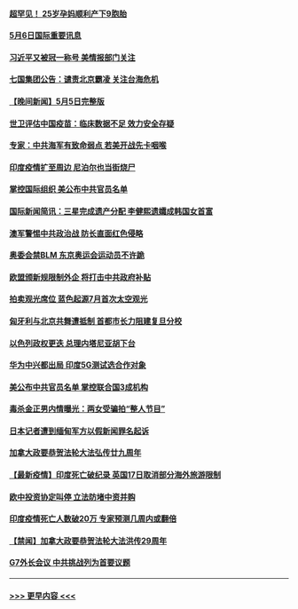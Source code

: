 #### [超罕见！ 25岁孕妈顺利产下9胞胎](../pages/prog202/a103111915.md?t=05062151) 
#### [5月6日国际重要讯息](../pages/prog202/a103111965.md?t=05062151) 
#### [习近平又被冠一称号 美情报部门关注](../pages/prog202/a103111921.md?t=05062151) 
#### [七国集团公告：谴责北京霸凌 关注台海危机](../pages/prog202/a103111840.md?t=05062151) 
#### [【晚间新闻】5月5日完整版](../pages/prog202/a103111782.md?t=05062151) 
#### [世卫评估中国疫苗：临床数据不足 效力安全存疑](../pages/prog202/a103111836.md?t=05062151) 
#### [专家：中共海军有致命弱点 若美开战先卡咽喉](../pages/prog202/a103111807.md?t=05062151) 
#### [印度疫情扩至周边 尼泊尔也当街烧尸](../pages/prog202/a103111613.md?t=05062151) 
#### [掌控国际组织 美公布中共官员名单](../pages/prog202/a103111427.md?t=05062151) 
#### [国际新闻简讯：三星完成遗产分配 李健熙遗孀成韩国女首富](../pages/prog202/a103110795.md?t=05062151) 
#### [澳军警惕中共政治战 防长直面红色侵略](../pages/prog202/a103110789.md?t=05062151) 
#### [奥委会禁BLM 东京奥运会运动员不许跪](../pages/prog202/a103111617.md?t=05062151) 
#### [欧盟颁新规限制外企 将打击中共政府补贴](../pages/prog202/a103111623.md?t=05062151) 
#### [拍卖观光席位 蓝色起源7月首次太空观光](../pages/prog202/a103111625.md?t=05062151) 
#### [匈牙利与北京共舞遭抵制 首都市长力阻建复旦分校](../pages/prog202/a103111584.md?t=05062151) 
#### [以色列政权更迭 总理内塔尼亚胡下台](../pages/prog202/a103111621.md?t=05062151) 
#### [华为中兴都出局 印度5G测试选合作对象](../pages/prog202/a103111599.md?t=05062151) 
#### [美公布中共官员名单 掌控联合国3成机构](../pages/prog202/a103111472.md?t=05062151) 
#### [毒杀金正男内情曝光：两女受骗拍“整人节目”](../pages/prog202/a103111548.md?t=05062151) 
#### [日本记者遭到缅甸军方以假新闻罪名起诉](../pages/prog202/a103111559.md?t=05062151) 
#### [加拿大政要恭贺法轮大法弘传廿九周年](../pages/prog202/a103111441.md?t=05062151) 
#### [【最新疫情】印度死亡破纪录 英国17日取消部分海外旅游限制](../pages/prog202/a103111432.md?t=05062151) 
#### [欧中投资协定叫停 立法防堵中资并购](../pages/prog202/a103111424.md?t=05062151) 
#### [印度疫情死亡人数破20万 专家预测几周内或翻倍](../pages/prog202/a103111325.md?t=05062151) 
#### [【禁闻】加拿大政要恭贺法轮大法洪传29周年](../pages/prog202/a103111416.md?t=05062151) 
#### [G7外长会议 中共挑战列为首要议题](../pages/prog202/a103111396.md?t=05062151) 

----
#### [ >>> 更早内容 <<< ](../indexes/prog202-earlier.md)
